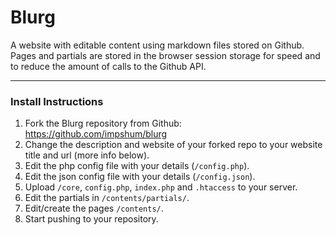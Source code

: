 # Blurg

A website with editable content using markdown files stored on Github. Pages and partials are stored in the browser session storage for speed and to reduce the amount of calls to the Github API.

* * *

### Install Instructions

1.  Fork the Blurg repository from Github: <https://github.com/impshum/blurg>
2.  Change the description and website of your forked repo to your website title and url (more info below).
3.  Edit the php config file with your details (`/config.php`).
4.  Edit the json config file with your details (`/config.json`).
5.  Upload `/core`, `config.php`, `index.php` and `.htaccess` to your server.
6.  Edit the partials in `/contents/partials/`.
7.  Edit/create the pages `/contents/`.
8.  Start pushing to your repository.
